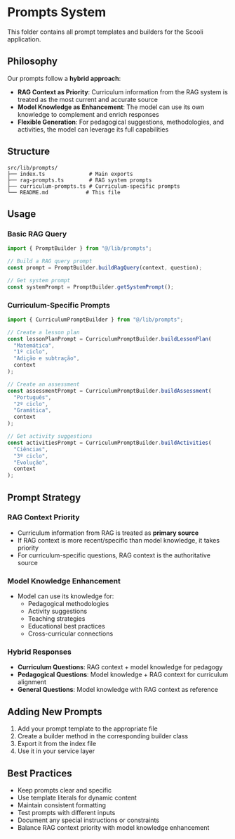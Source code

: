 # Prompts System

This folder contains all prompt templates and builders for the Scooli application.

## Philosophy

Our prompts follow a **hybrid approach**:

- **RAG Context as Priority**: Curriculum information from the RAG system is treated as the most current and accurate source
- **Model Knowledge as Enhancement**: The model can use its own knowledge to complement and enrich responses
- **Flexible Generation**: For pedagogical suggestions, methodologies, and activities, the model can leverage its full capabilities

## Structure

```
src/lib/prompts/
├── index.ts              # Main exports
├── rag-prompts.ts        # RAG system prompts
├── curriculum-prompts.ts # Curriculum-specific prompts
└── README.md            # This file
```

## Usage

### Basic RAG Query

```typescript
import { PromptBuilder } from "@/lib/prompts";

// Build a RAG query prompt
const prompt = PromptBuilder.buildRagQuery(context, question);

// Get system prompt
const systemPrompt = PromptBuilder.getSystemPrompt();
```

### Curriculum-Specific Prompts

```typescript
import { CurriculumPromptBuilder } from "@/lib/prompts";

// Create a lesson plan
const lessonPlanPrompt = CurriculumPromptBuilder.buildLessonPlan(
  "Matemática",
  "1º ciclo",
  "Adição e subtração",
  context
);

// Create an assessment
const assessmentPrompt = CurriculumPromptBuilder.buildAssessment(
  "Português",
  "2º ciclo",
  "Gramática",
  context
);

// Get activity suggestions
const activitiesPrompt = CurriculumPromptBuilder.buildActivities(
  "Ciências",
  "3º ciclo",
  "Evolução",
  context
);
```

## Prompt Strategy

### RAG Context Priority

- Curriculum information from RAG is treated as **primary source**
- If RAG context is more recent/specific than model knowledge, it takes priority
- For curriculum-specific questions, RAG context is the authoritative source

### Model Knowledge Enhancement

- Model can use its knowledge for:
  - Pedagogical methodologies
  - Activity suggestions
  - Teaching strategies
  - Educational best practices
  - Cross-curricular connections

### Hybrid Responses

- **Curriculum Questions**: RAG context + model knowledge for pedagogy
- **Pedagogical Questions**: Model knowledge + RAG context for curriculum alignment
- **General Questions**: Model knowledge with RAG context as reference

## Adding New Prompts

1. Add your prompt template to the appropriate file
2. Create a builder method in the corresponding builder class
3. Export it from the index file
4. Use it in your service layer

## Best Practices

- Keep prompts clear and specific
- Use template literals for dynamic content
- Maintain consistent formatting
- Test prompts with different inputs
- Document any special instructions or constraints
- Balance RAG context priority with model knowledge enhancement
